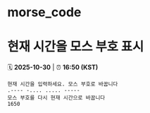 # morse_code
# 현재 시간을 모스 부호 표시
<!-- MORSE_TIME_START -->
🗓️ **2025-10-30** | ⏰ **16:50 (KST)**

```
현재 시간을 입력하세요. 모스 부호로 바꿉니다
.---- -.... ..... -----
모스 부호를 다시 현재 시간으로 바꿉니다
1650
```
<!-- MORSE_TIME_END -->
